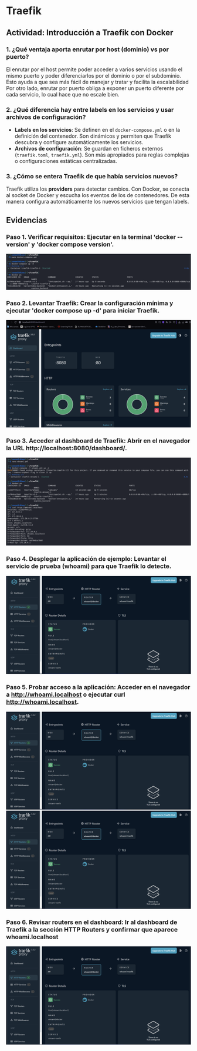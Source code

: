 # Traefik

## Actividad: Introducción a Traefik con Docker

### 1. ¿Qué ventaja aporta enrutar por host (dominio) vs por puerto?
El enrutar por el host permite poder acceder a varios servicios usando el mismo puerto y poder diferenciarlos por el dominio o por el subdominio. Esto ayuda a que sea más fácil de manejar y tratar y facilita la escalabilidad
Por otro lado, enrutar por puerto obliga a exponer un puerto diferente por cada servicio, lo cual hace que no escale bien.

### 2. ¿Qué diferencia hay entre labels en los servicios y usar archivos de configuración?
- **Labels en los servicios**: Se definen en el `docker-compose.yml` o en la definición del contenedor. Son dinámicos y permiten que Traefik descubra y configure automáticamente los servicios.
- **Archivos de configuración**: Se guardan en ficheros externos (`traefik.toml`, `traefik.yml`). Son más apropiados para reglas complejas o configuraciones estáticas centralizadas.

### 3. ¿Cómo se entera Traefik de que había servicios nuevos?
Traefik utiliza los **providers** para detectar cambios. Con Docker, se conecta al socket de Docker y escucha los eventos de los de contenedores. De esta manera configura automáticamente los nuevos servicios que tengan labels.

## Evidencias

### Paso 1. Verificar requisitos: Ejecutar en la terminal 'docker --version' y 'docker compose version'. 

![Pantallazo: salida de la terminal con las versiones de Docker y Docker Compose](imagen1.png)

### Paso 2. Levantar Traefik: Crear la configuración mínima y ejecutar 'docker compose up -d' para iniciar Traefik.
![Pantallazo: salida de docker compose ps mostrando que Traefik está corriendo](imagen2.png)

### Paso 3. Acceder al dashboard de Traefik: Abrir en el navegador la URL http://localhost:8080/dashboard/.
![Pantallazo: captura del dashboard de Traefik abierto en el navegador](imagen3.png)

### Paso 4. Desplegar la aplicación de ejemplo: Levantar el servicio de prueba (whoami) para que Traefik lo detecte.
![Pantallazo: terminal mostrando que el servicio de prueba se levantó correctamente](imagen4.png)

### Paso 5. Probar acceso a la aplicación: Acceder en el navegador a http://whoami.localhost o ejecutar curl http://whoami.localhost.
![Pantallazo: evidencia de la respuesta de la aplicación (hostname o IP del contenedor)](imagen4.png)
![Pantallazo: evidencia de la respuesta de la aplicación (hostname o IP del contenedor)](imagen4.png)

### Paso 6. Revisar routers en el dashboard: Ir al dashboard de Traefik a la sección HTTP Routers y confirmar que aparece whoami.localhost
![Pantallazo: captura del dashboard mostrando el router creado para la aplicación](imagen4.png)



